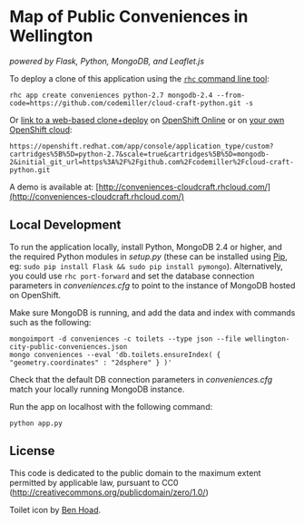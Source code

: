 # Map of Public Conveniences in Wellington 
*powered by Flask, Python, MongoDB, and Leaflet.js*

To deploy a clone of this application using the [`rhc` command line tool](http://rubygems.org/gems/rhc):

    rhc app create conveniences python-2.7 mongodb-2.4 --from-code=https://github.com/codemiller/cloud-craft-python.git -s
    
Or [link to a web-based clone+deploy](https://openshift.redhat.com/app/console/application_type/custom?cartridges%5B%5D=python-2.7&scale=true&cartridges%5B%5D=mongodb-2&initial_git_url=https%3A%2F%2Fgithub.com%2Fcodemiller%2Fcloud-craft-python.git) on [OpenShift Online](http://OpenShift.com) or on [your own OpenShift cloud](http://openshift.github.io): 

    https://openshift.redhat.com/app/console/application_type/custom?cartridges%5B%5D=python-2.7&scale=true&cartridges%5B%5D=mongodb-2&initial_git_url=https%3A%2F%2Fgithub.com%2Fcodemiller%2Fcloud-craft-python.git

A demo is available at: [http://conveniences-cloudcraft.rhcloud.com/](http://conveniences-cloudcraft.rhcloud.com/)

## Local Development

To run the application locally, install Python, MongoDB 2.4 or higher, and the required Python modules in _setup.py_ (these can be installed using [Pip](http://en.wikipedia.org/wiki/Pip_\(package_manager\)), eg: `sudo pip install Flask && sudo pip install pymongo`). Alternatively, you could use `rhc port-forward` and set the database connection parameters in _conveniences.cfg_ to point to the instance of MongoDB hosted on OpenShift.

Make sure MongoDB is running, and add the data and index with commands such as the following: 

	mongoimport -d conveniences -c toilets --type json --file wellington-city-public-conveniences.json
	mongo conveniences --eval 'db.toilets.ensureIndex( { "geometry.coordinates" : "2dsphere" } )'

Check that the default DB connection parameters in _conveniences.cfg_ match your locally running MongoDB instance.

Run the app on localhost with the following command:

    python app.py

## License
This code is dedicated to the public domain to the maximum extent permitted by applicable law, pursuant to CC0 (http://creativecommons.org/publicdomain/zero/1.0/)

Toilet icon by [Ben Hoad](http://twitter.com/benhoad).
